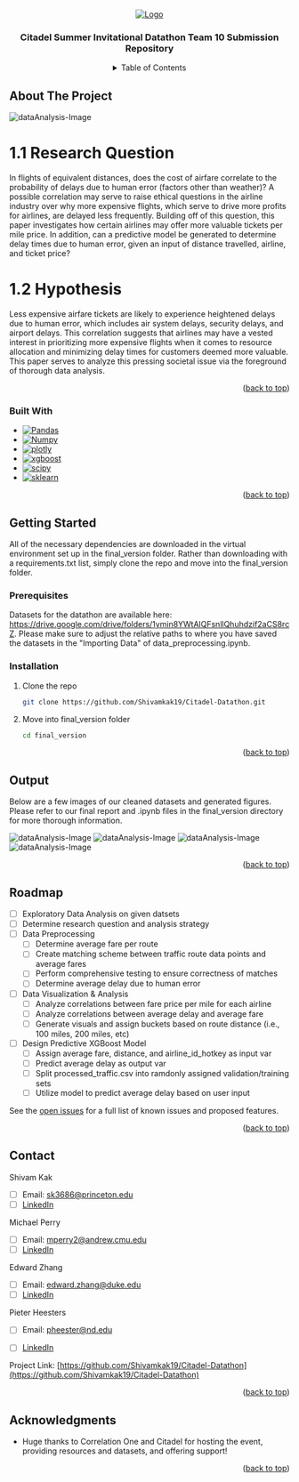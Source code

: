 <a name="readme-top"></a>


<!-- PROJECT LOGO -->
<br />
<div align="center">
  <a href="https://github.com/Shivamkak19/Citadel-Datathon">
    <img src="images/dataOpen.png" alt="Logo">
  </a>

<h3 align="center">Citadel Summer Invitational Datathon Team 10 Submission Repository</h3>

</div>

<!-- TABLE OF CONTENTS -->
<details align = "center">
  <summary>Table of Contents</summary>
  <ol>
    <li>
      <ul>
        <li><a href="#about-the-project">About the Project</a></li>
        <li><a href="#built-with">Built With</a></li>
      </ul>
    </li>
    <li>
      <a href="#getting-started">Getting Started</a>
      <ul>
        <li><a href="#prerequisites">Prerequisites</a></li>
        <li><a href="#installation">Installation</a></li>
      </ul>
    </li>
    <li><a href="#output">Output</a></li>
    <li><a href="#roadmap">Roadmap</a></li>
    <li><a href="#contact">Contact</a></li>
    <li><a href="#acknowledgments">Acknowledgments</a></li>
  </ol>
</details>

<!-- ABOUT THE PROJECT -->
## About The Project

![dataAnalysis-Image][product-screenshot]

# 1.1 Research Question
In flights of equivalent distances, does the cost of airfare correlate to the probability
of delays due to human error (factors other than weather)? A possible
correlation may serve to raise ethical questions in the airline industry over why
more expensive flights, which serve to drive more profits for airlines, are delayed
less frequently. Building off of this question, this paper investigates how certain
airlines may offer more valuable tickets per mile price. In addition, can a predictive
model be generated to determine delay times due to human error, given
an input of distance travelled, airline, and ticket price?

# 1.2 Hypothesis
Less expensive airfare tickets are likely to experience heightened delays due
to human error, which includes air system delays, security delays, and airport
delays. This correlation suggests that airlines may have a vested interest in
prioritizing more expensive flights when it comes to resource allocation and
minimizing delay times for customers deemed more valuable. This paper serves
to analyze this pressing societal issue via the foreground of thorough data analysis.

<p align="right">(<a href="#readme-top">back to top</a>)</p>


### Built With

* [![Pandas][pandas]][pandas-url]
* [![Numpy][numpy]][numpy-url]
* [![plotly][plotly]][plotly-url]
* [![xgboost][xgboost]][xgboost-url]
* [![scipy][scipy]][scipy-url]
* [![sklearn][sklearn]][sklearn-url]

<p align="right">(<a href="#readme-top">back to top</a>)</p>

<!-- GETTING STARTED -->
## Getting Started

All of the necessary dependencies are downloaded in the virtual environment set up in the final_version folder. Rather than downloading with a requirements.txt list, simply clone the repo and move into the final_version folder.

### Prerequisites

Datasets for the datathon are available here: https://drive.google.com/drive/folders/1ymin8YWtAlQFsnllQhuhdzif2aCS8rcZ.
Please make sure to adjust the relative paths to where you have saved the datasets in the "Importing Data" of data_preprocessing.ipynb.

### Installation

1. Clone the repo
   ```sh
   git clone https://github.com/Shivamkak19/Citadel-Datathon.git
   ```

2. Move into final_version folder  
   ```sh
   cd final_version
   ```

<p align="right">(<a href="#readme-top">back to top</a>)</p>

<!-- OUTPUT EXAMPLES -->
## Output

Below are a few images of our cleaned datasets and generated figures. Please refer to our final report and .ipynb files in the final_version directory for more thorough information.

![dataAnalysis-Image][product1]
![dataAnalysis-Image][product2]
![dataAnalysis-Image][product3]
![dataAnalysis-Image][product4]

<p align="right">(<a href="#readme-top">back to top</a>)</p>


<!-- ROADMAP -->
## Roadmap

- [ ] Exploratory Data Analysis on given datsets
- [ ] Determine research question and analysis strategy
- [ ] Data Preprocessing
    - [ ] Determine average fare per route
    - [ ] Create matching scheme between traffic route data points and average fares
    - [ ] Perform comprehensive testing to ensure correctness of matches
    - [ ] Determine average delay due to human error
- [ ] Data Visualization & Analysis
    - [ ] Analyze correlations between fare price per mile for each airline
    - [ ] Analyze correlations between average delay and average fare
    - [ ] Generate visuals and assign buckets based on route distance (i.e., 100 miles, 200 miles, etc)
- [ ] Design Predictive XGBoost Model
    - [ ] Assign average fare, distance, and airline_id_hotkey as input var
    - [ ] Predict average delay as output var
    - [ ] Split processed_traffic.csv into ramdonly assigned validation/training sets
    - [ ] Utilize model to predict average delay based on user input

See the [open issues](https://github.com/Shivamkak19/Citadel-Datathon/issues) for a full list of known issues and proposed features.

<p align="right">(<a href="#readme-top">back to top</a>)</p>


<!-- CONTACT -->
## Contact

Shivam Kak
  - [ ] Email: sk3686@princeton.edu 
  - [ ] [LinkedIn](https://www.linkedin.com/in/shivamkak/)

Michael Perry
  - [ ] Email: mperry2@andrew.cmu.edu
  - [ ] [LinkedIn](https://www.linkedin.com/in/michael-perry-325255180/)

Edward Zhang 
  - [ ] Email: edward.zhang@duke.edu
  - [ ] [LinkedIn](https://www.linkedin.com/in/ez246/)

Pieter Heesters 
  - [ ] Email: pheester@nd.edu
  - [ ] [LinkedIn](https://www.linkedin.com/in/pieter-heesters/)


Project Link: [https://github.com/Shivamkak19/Citadel-Datathon](https://github.com/Shivamkak19/Citadel-Datathon)

<p align="right">(<a href="#readme-top">back to top</a>)</p>

<!-- ACKNOWLEDGMENTS -->
## Acknowledgments

* []() Huge thanks to Correlation One and Citadel for hosting the event, providing resources and datasets, and offering support!

<p align="right">(<a href="#readme-top">back to top</a>)</p>

<!-- Links -->
[product-screenshot]: images/product1.png
[product1]: images/processedData.png
[product2]: images/AvgTicketPricePerMile.png
[product3]: images/DelayVsFare.png
[product4]: images/output.png

[pandas]: https://img.shields.io/badge/Pandas-e30487?style=for-the-badge&logo=pandas&logoColor=130654
[pandas-url]: https://pandas.pydata.org/

[numpy]: https://img.shields.io/badge/numpy-4dabcf?style=for-the-badge&logo=numpy&logoColor=white
[numpy-url]: https://numpy.org/

[plotly]: https://img.shields.io/badge/Plotly.Express-4787f5?style=for-the-badge&logo=plotly&logoColor=black
[plotly-url]: https://plotly.com/python/plotly-express/

[xgboost]: https://img.shields.io/badge/XGBOOST-22a038?style=for-the-badge
[xgboost-url]: https://xgboost.readthedocs.io/en/stable/

[scipy]: https://img.shields.io/badge/SciPy-023243?style=for-the-badge&logo=scipy&logoColor=0054a6
[scipy-url]: https://scipy.org/

[sklearn]: https://img.shields.io/badge/sklearn-ff9c34?style=for-the-badge&logo=scikitlearn&logoColor=3599cd
[sklearn-url]: https://scikit-learn.org/stable/


